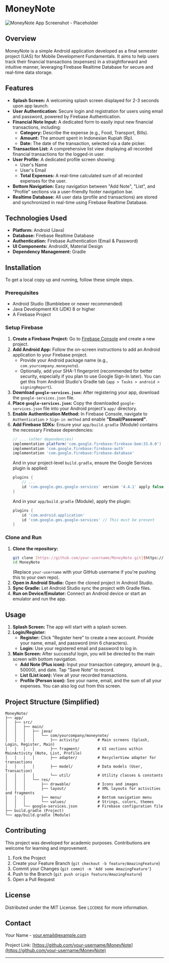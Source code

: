 
# MoneyNote

![MoneyNote App Screenshot - Placeholder](https://via.placeholder.com/600x400.png?text=MoneyNote+App+Screenshot)

## Overview

MoneyNote is a simple Android application developed as a final semester project (UAS) for Mobile Development Fundamentals. It aims to help users track their financial transactions (expenses) in a straightforward and intuitive manner, leveraging Firebase Realtime Database for secure and real-time data storage.

## Features

* **Splash Screen:** A welcoming splash screen displayed for 2-3 seconds upon app launch.
* **User Authentication:** Secure login and registration for users using email and password, powered by Firebase Authentication.
* **Financial Note Input:** A dedicated form to easily input new financial transactions, including:
    * **Category:** Describe the expense (e.g., Food, Transport, Bills).
    * **Amount:** The amount spent in Indonesian Rupiah (Rp).
    * **Date:** The date of the transaction, selected via a date picker.
* **Transaction List:** A comprehensive list view displaying all recorded financial transactions for the logged-in user.
* **User Profile:** A dedicated profile screen showing:
    * User's Name
    * User's Email
    * **Total Expenses:** A real-time calculated sum of all recorded expenses for the user.
* **Bottom Navigation:** Easy navigation between "Add Note", "List", and "Profile" sections via a user-friendly footer navigation bar.
* **Realtime Database:** All user data (profile and transactions) are stored and synchronized in real-time using Firebase Realtime Database.

## Technologies Used

* **Platform:** Android (Java)
* **Database:** Firebase Realtime Database
* **Authentication:** Firebase Authentication (Email & Password)
* **UI Components:** AndroidX, Material Design
* **Dependency Management:** Gradle

## Installation

To get a local copy up and running, follow these simple steps.

### Prerequisites

* Android Studio (Bumblebee or newer recommended)
* Java Development Kit (JDK) 8 or higher
* A Firebase Project

### Setup Firebase

1.  **Create a Firebase Project:** Go to [Firebase Console](https://console.firebase.google.com/) and create a new project.
2.  **Add Android App:** Follow the on-screen instructions to add an Android application to your Firebase project.
    * Provide your Android package name (e.g., `com.yourcompany.moneynote`).
    * Optionally, add your SHA-1 fingerprint (recommended for better security, especially if you plan to use Google Sign-In later). You can get this from Android Studio's Gradle tab (`app > Tasks > android > signingReport`).
3.  **Download `google-services.json`:** After registering your app, download the `google-services.json` file.
4.  **Place `google-services.json`:** Copy the downloaded `google-services.json` file into your Android project's `app/` directory.
5.  **Enable Authentication Method:** In Firebase Console, navigate to `Authentication` > `Sign-in method` and enable **"Email/Password"**.
6.  **Add Firebase SDKs:** Ensure your `app/build.gradle` (Module) contains the necessary Firebase dependencies:
    ```gradle
    // ... (other dependencies)
    implementation platform('com.google.firebase:firebase-bom:33.0.0') // Use latest version
    implementation 'com.google.firebase:firebase-auth'
    implementation 'com.google.firebase:firebase-database'
    ```
    And in your project-level `build.gradle`, ensure the Google Services plugin is applied:
    ```gradle
    plugins {
        // ...
        id 'com.google.gms.google-services' version '4.4.1' apply false // Use latest version
    }
    ```
    And in your `app/build.gradle` (Module), apply the plugin:
    ```gradle
    plugins {
        id 'com.android.application'
        id 'com.google.gms.google-services' // This must be present
    }
    ```

### Clone and Run

1.  **Clone the repository:**
    ```bash
    git clone [https://github.com/your-username/MoneyNote.git](https://github.com/your-username/MoneyNote.git)
    cd MoneyNote
    ```
    (Replace `your-username` with your GitHub username if you're pushing this to your own repo).
2.  **Open in Android Studio:** Open the cloned project in Android Studio.
3.  **Sync Gradle:** Let Android Studio sync the project with Gradle files.
4.  **Run on Device/Emulator:** Connect an Android device or start an emulator and run the app.

## Usage

1.  **Splash Screen:** The app will start with a splash screen.
2.  **Login/Register:**
    * **Register:** Click "Register here" to create a new account. Provide your name, email, and password (min 6 characters).
    * **Login:** Use your registered email and password to log in.
3.  **Main Screen:** After successful login, you will be directed to the main screen with bottom navigation.
    * **Add Note (Plus icon):** Input your transaction category, amount (e.g., 50000), and date. Tap "Save Note" to record.
    * **List (List icon):** View all your recorded transactions.
    * **Profile (Person icon):** See your name, email, and the sum of all your expenses. You can also log out from this screen.

## Project Structure (Simplified)

```
MoneyNote/
├── app/
│   ├── src/
│   │   ├── main/
│   │   │   ├── java/
│   │   │   │   └── com/yourcompany/moneynote/
│   │   │   │       ├── activity/        # Main screens (Splash, Login, Register, Main)
│   │   │   │       ├── fragment/        # UI sections within MainActivity (Note, List, Profile)
│   │   │   │       ├── adapter/         # RecyclerView adapter for transactions
│   │   │   │       ├── model/           # Data models (User, Transaction)
│   │   │   │       └── util/            # Utility classes & constants
│   │   │   └── res/
│   │   │       ├── drawable/            # Icons and images
│   │   │       ├── layout/              # XML layouts for activities and fragments
│   │   │       ├── menu/                # Bottom navigation menu
│   │   │       └── values/              # Strings, colors, themes
│   │   └── google-services.json         # Firebase configuration file
├── build.gradle (Project)
└── app/build.gradle (Module)
```

## Contributing

This project was developed for academic purposes. Contributions are welcome for learning and improvement.

1.  Fork the Project
2.  Create your Feature Branch (`git checkout -b feature/AmazingFeature`)
3.  Commit your Changes (`git commit -m 'Add some AmazingFeature'`)
4.  Push to the Branch (`git push origin feature/AmazingFeature`)
5.  Open a Pull Request

## License

Distributed under the MIT License. See `LICENSE` for more information.

## Contact

Your Name - your.email@example.com

Project Link: [https://github.com/your-username/MoneyNote](https://github.com/your-username/MoneyNote)

---
